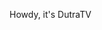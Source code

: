 Howdy, it's DutraTV

<!---
DutraTV/DutraTV is a ✨ special ✨ repository because its `README.md` (this file) appears on your GitHub profile.
You can click the Preview link to take a look at your changes.
--->

